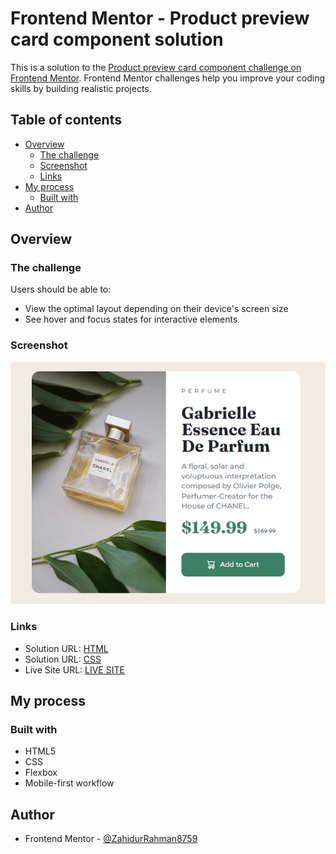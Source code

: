 # Frontend Mentor - Product preview card component solution

This is a solution to the [Product preview card component challenge on Frontend Mentor](https://www.frontendmentor.io/challenges/product-preview-card-component-GO7UmttRfa). Frontend Mentor challenges help you improve your coding skills by building realistic projects. 

## Table of contents

- [Overview](#overview)
  - [The challenge](#the-challenge)
  - [Screenshot](#screenshot)
  - [Links](#links)
- [My process](#my-process)
  - [Built with](#built-with)
- [Author](#author)

## Overview

### The challenge

Users should be able to:

- View the optimal layout depending on their device's screen size
- See hover and focus states for interactive elements

### Screenshot

![](./images/Design.png)

### Links

- Solution URL: [HTML](https://your-solution-url.com)
- Solution URL: [CSS](https://your-solution-url.com)
- Live Site URL: [LIVE SITE](https://your-live-site-url.com)

## My process

### Built with

- HTML5
- CSS
- Flexbox
- Mobile-first workflow
## Author

- Frontend Mentor - [@ZahidurRahman8759](https://www.frontendmentor.io/profile/ZahidurRahman8759)
